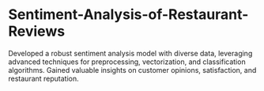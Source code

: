 # Sentiment-Analysis-of-Restaurant-Reviews
Developed a robust sentiment analysis model with diverse data, leveraging advanced techniques for preprocessing, vectorization, and classification algorithms. Gained valuable insights on customer opinions, satisfaction, and restaurant reputation.
